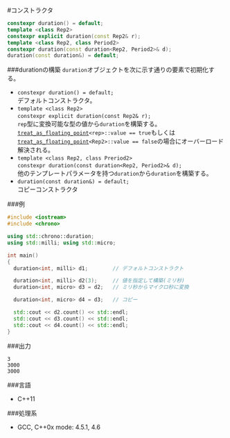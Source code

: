 #コンストラクタ
```cpp
constexpr duration() = default;
template <class Rep2>
constexpr explicit duration(const Rep2& r);
template <class Rep2, class Period2>
constexpr duration(const duration<Rep2, Period2>& d);
duration(const duration&) = default;
```

###durationの構築
`duration`オブジェクトを次に示す通りの要素で初期化する。

- `constexpr duration() = default;`<br/>デフォルトコンストラクタ。
- `template <class Rep2>`<br/>`constexpr explicit duration(const Rep2& r);`<br/>`rep`型に変換可能な型の値から`duration`を構築する。<br/>[`treat_as_floating_point`](/reference/chrono/treat_as_floating_point.md)`<rep>::value == true`もしくは[`treat_as_floating_point`](/reference/chrono/treat_as_floating_point.md)`<Rep2>::value == false`の場合にオーバーロード解決される。
- `template <class Rep2, class Preriod2>`<br/>`constexpr duration(const duration<Rep2, Period2>& d);`<br/>他のテンプレートパラメータを持つ`duration`から`duration`を構築する。
- `duration(const duration&) = default;`<br/>コピーコンストラクタ


###例
```cpp
#include <iostream>
#include <chrono>

using std::chrono::duration;
using std::milli; using std::micro;

int main()
{
  duration<int, milli> d1;        // デフォルトコンストラクト

  duration<int, milli> d2(3);     // 値を指定して構築(ミリ秒)
  duration<int, micro> d3 = d2;   // ミリ秒からマイクロ秒に変換

  duration<int, micro> d4 = d3;   // コピー

  std::cout << d2.count() << std::endl;
  std::cout << d3.count() << std::endl;
  std::cout << d4.count() << std::endl;
}
```

###出力
```
3
3000
3000
```

###言語
- C++11

###処理系
- GCC, C++0x mode: 4.5.1, 4.6


